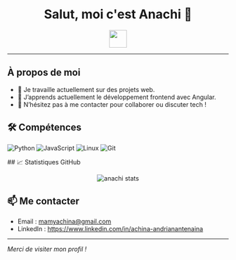 <h1 align="center">Salut, moi c'est Anachi 👋</h1>

<p align="center">
  <img src="https://media.giphy.com/media/hvRJCLFzcasrR4ia7z/giphy.gif" width="40"/>
</p>

---
<!--<p align="center">
[![AnachiAndria's GitHub stats](https://github-readme-stats.vercel.app/api?username=AnachiAndria)](https://github.com/AnachiAndria/github-readme-stats)
</p>

---
-->
## À propos de moi

- 🔭 Je travaille actuellement sur des projets web.
- 🌱 J’apprends actuellement le développement frontend avec Angular.
- 💬 N’hésitez pas à me contacter pour collaborer ou discuter tech !

## 🛠️ Compétences
<p align="center">

![Python](https://img.shields.io/badge/-Python-3776AB?style=flat&logo=python&logoColor=white)
![JavaScript](https://img.shields.io/badge/-JavaScript-F7DF1E?style=flat&logo=javascript&logoColor=black)
![Linux](https://img.shields.io/badge/-Linux-FCC624?style=flat&logo=linux&logoColor=black)
![Git](https://img.shields.io/badge/-Git-F05032?style=flat&logo=git&logoColor=white)

</p>
## 📈 Statistiques GitHub

<p align="center">
  <img src="https://github-readme-stats.vercel.app/api?username=AnachiAndria&show_icons=true&theme=radical" alt="anachi stats"/>
</p>

## 📫 Me contacter

- Email : mamyachina@gmail.com
- LinkedIn : https://www.linkedin.com/in/achina-andrianantenaina

---

*Merci de visiter mon profil !*
